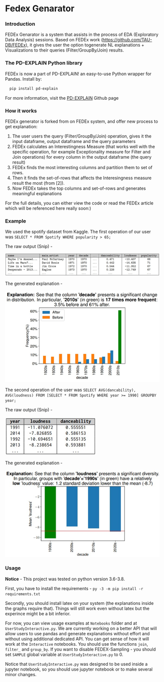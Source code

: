 
# Fedex Genarator
### Introduction
FEDEx Genarator is a system that assists in the process of EDA (Exploratory Data Analysis) sessions. Based on FEDEx work (https://github.com/TAU-DB/FEDEx), it gives the user the option togenerate NL explanations + Visualizations to their queries (Filter/GroupBy/Join) results.

### The PD-EXPLAIN Python library
FEDEx is now a part of PD-EXPLAIN! an easy-to-use Python wrapper for Pandas. 
Install by:
```bash
  pip install pd-explain
```
For more information, visit the [PD-EXPLAIN](https://github.com/analysis-bots/pd-explain) Github page


### How it works
FEDEx generator is forked from on FEDEx system, and offer new process to get explanation:

1. The user users the query (Filter/GroupBy/Join) operation, gives it the input dataframe, output dataframe and the query parameters
3. FEDEx calculates an Interestingness Measure (that works well with the specific operation, for example Exceptionality measure for Filter and Join operations) for every column in the output dataframe (the query result)
4. FEDEx finds the most interesting columns and partition them to set of rows.
5. Then it finds the set-of-rows that affects the Interesingness measure result the most (from [2]).
6. Now FEDEx takes the top columns and set-of-rows and generates meaningful explanations

For the full details, you can either view the code or read the FEDEx article which will be referenced here really soon:)

### Example
We used the spotify dataset from Kaggle.
The first operation of our user was `SELECT * FROM Spotify WHERE popularity > 65;`

The raw output (Snip) -

![Filter output](Images/filter_result.jpg)

The generated explanation -

![Filter explanation](Images/filter_explanation.jpg)

The second operation of the user was `SELECT AVG(dancability), AVG(loudness) FROM [SELECT * FROM Spotify WHERE year >= 1990] GROUPBY year;`

The raw output (Snip) -

![GroupBy output](Images/groupby_result.jpg)

The generated explanation -

![GroupBy explanation](Images/groupby_explanation.jpg)

### Usage

**Notice** - This project was tested on python version 3.6-3.8. 

First, you have to install the requirements - `py -3 -m pip install -r requirements.txt`

Secondly, you should install latex on your system (the explanations inside the graphs require that). Things will still work even without latex but the experince might be a bit inferior.

For now, you can view usage examples at `Notebooks` folder and at `UserStudyInteractive.py`.  We are currently working on a better API that will allow users to use pandas and generate explanations without effort and without using additional dedicated API. You can get sense of how it will work at the `Interactive` notebooks. You should use the functions `join`, `filter_` and `group_by`. If you want to disable FEDEX-Sampling - you should set `SAMPLE` global variable at `UserStudyInteractive.py` to 0. 

Notice that `UserStudyInteractive.py` was designed to be used inside a jupyter notebook, so you should use jupyter notebook or to make several minor changes.
